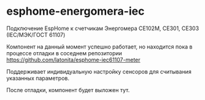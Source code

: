 # esphome-energomera-iec
Подключение EspHome к счетчикам Энергомера CE102M, CE301, CE303 (IEC/МЭК/ГОСТ 61107)

Компонент на данный момент успешно работает, но находится пока в процессе отладки в соседнем репозитории https://github.com/latonita/esphome-iec61107-meter

Поддерживает индивидуальную настройку сенсоров для считывания указанных параметров.

После отладки, компонент будет выложен тут.


